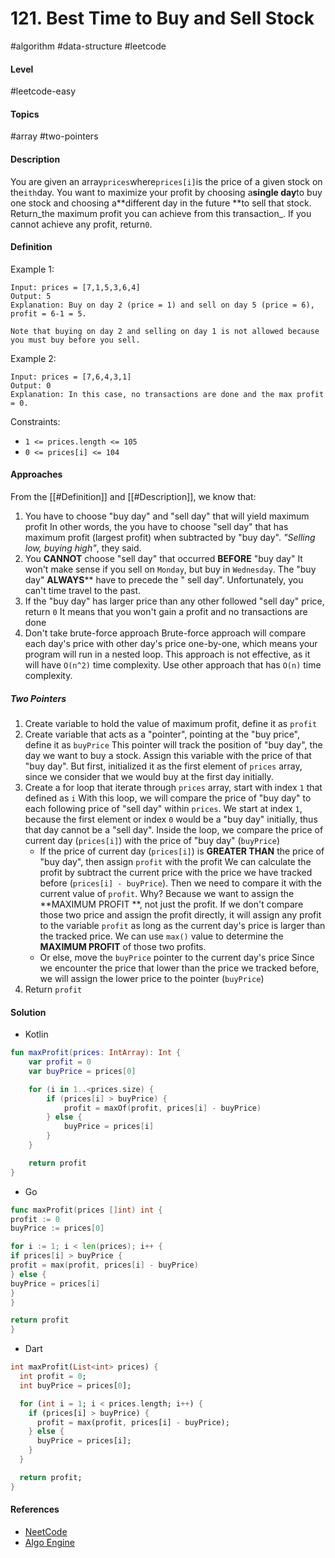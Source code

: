 # 121. Best Time to Buy and Sell Stock

#algorithm #data-structure #leetcode

#### Level

#leetcode-easy

#### Topics

#array #two-pointers

#### Description

You are given an array`prices`where`prices[i]`is the price of a given stock on the`ith`day.
You want to maximize your profit by choosing a**single day**to buy one stock and choosing a**different day in the future
**to sell that stock.
Return_the maximum profit you can achieve from this transaction_. If you cannot achieve any profit, return`0`.

#### Definition

Example 1:

```
Input: prices = [7,1,5,3,6,4]
Output: 5
Explanation: Buy on day 2 (price = 1) and sell on day 5 (price = 6), profit = 6-1 = 5.

Note that buying on day 2 and selling on day 1 is not allowed because you must buy before you sell.
```

Example 2:

```
Input: prices = [7,6,4,3,1]
Output: 0
Explanation: In this case, no transactions are done and the max profit = 0.
```

Constraints:

- `1 <= prices.length <= 105`
- `0 <= prices[i] <= 104`

#### Approaches

From the [[#Definition]] and [[#Description]], we know that:

1. You have to choose "buy day" and "sell day" that will yield maximum profit
   In other words, the you have to choose "sell day" that has maximum profit (largest profit) when subtracted by "buy
   day". *"Selling low, buying high"*, they said.
2. You **CANNOT** choose "sell day" that occurred **BEFORE** "buy day"
   It won't make sense if you sell on `Monday`, but buy in `Wednesday`. The "buy day" **ALWAYS**** have to precede the "
   sell day". Unfortunately, you can't time travel to the past.
3. If the "buy day" has larger price than any other followed "sell day" price, return `0`
   It means that you won't gain a profit and no transactions are done
4. Don't take brute-force approach
   Brute-force approach will compare each day's price with other day's price one-by-one, which means your program will
   run in a nested loop. This approach is not effective, as it will have `O(n^2)` time complexity. Use other approach
   that has `O(n)` time complexity.

##### Two Pointers

1. Create variable to hold the value of maximum profit, define it as `profit`
2. Create variable that acts as a "pointer", pointing at the "buy price", define it as `buyPrice`
   This pointer will track the position of "buy day", the day we want to buy a stock. Assign this variable with the
   price of that "buy day". But first, initialized it as the first element of `prices` array, since we consider that we
   would buy at the first day initially.
3. Create a for loop that iterate through `prices` array, start with index `1` that defined as `i`
   With this loop, we will compare the price of "buy day" to each following price of "sell day" within `prices`. We
   start at index `1`, because the first element or index `0` would be a "buy day" initially, thus that day cannot be
   a "sell day".
   Inside the loop, we compare the price of current day (`prices[i]`) with the price of "buy day" (`buyPrice`)
    - If the price of current day (`prices[i]`) is **GREATER THAN** the price of "buy day", then assign `profit` with
      the profit
      We can calculate the profit by subtract the current price with the price we have tracked
      before (`prices[i] - buyPrice`).
      Then we need to compare it with the current value of `profit`. Why? Because we want to assign the **MAXIMUM PROFIT
      **, not just the profit. If we don't compare those two price and assign the profit directly, it will assign any
      profit to the variable `profit` as long as the current day's price is larger than the tracked price. We can
      use `max()` value to determine the **MAXIMUM PROFIT** of those two profits.
    - Or else, move the `buyPrice` pointer to the current day's price
      Since we encounter the price that lower than the price we tracked before, we will assign the lower price to the
      pointer (`buyPrice`)
4. Return `profit`

#### Solution

- Kotlin

```kotlin
fun maxProfit(prices: IntArray): Int {
    var profit = 0
    var buyPrice = prices[0]

    for (i in 1..<prices.size) {
        if (prices[i] > buyPrice) {
            profit = maxOf(profit, prices[i] - buyPrice)
        } else {
            buyPrice = prices[i]
        }
    }

    return profit
}
```

- Go

```go
func maxProfit(prices []int) int {
profit := 0
buyPrice := prices[0]

for i := 1; i < len(prices); i++ {
if prices[i] > buyPrice {
profit = max(profit, prices[i] - buyPrice)
} else {
buyPrice = prices[i]
}    
}

return profit
}
```

- Dart

```dart
int maxProfit(List<int> prices) {
  int profit = 0;
  int buyPrice = prices[0];

  for (int i = 1; i < prices.length; i++) {
    if (prices[i] > buyPrice) {
      profit = max(profit, prices[i] - buyPrice);
    } else {
      buyPrice = prices[i];
    }
  }

  return profit;
}
```

#### References

- [NeetCode](https://youtu.be/1pkOgXD63yU?si=rfY6btzbJdX6A2k-)
- [Algo Engine](https://youtu.be/ioFPBdChabY?si=pTKMmeH6R_b53qzd)